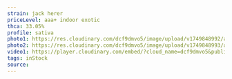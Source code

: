 ```yaml
---
strain: jack herer
priceLevel: aaa+ indoor exotic
thca: 33.05%
profile: sativa
photo1: https://res.cloudinary.com/dcf9dmvo5/image/upload/v1749848992/aaa-plus-ex_sativa_jack-herer_1_bjfzw2.jpg
photo2: https://res.cloudinary.com/dcf9dmvo5/image/upload/v1749848993/aaa-plus-ex_sativa_jack-herer_2_k13gfn.jpg
video1: https://player.cloudinary.com/embed/?cloud_name=dcf9dmvo5&public_id=aaa-plus-ex_sativa_jack-herer_uvipid&profile=flower
tags: inStock
source:
---
```

